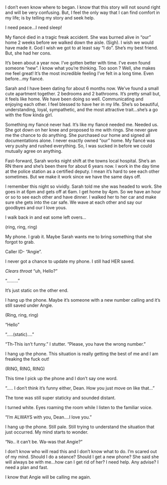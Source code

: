 
I don’t even know where to began. I know that this story will not sound right and will be very confusing.  But, I feel the only way that I can find comfort in my life; is by telling my story and seek help. 

I need peace…I need sleep! 

My fiancé died in a tragic freak accident. She was burned alive in “our” home 2 weeks before we walked down the aisle. (Sigh). I wish we would have made it. God I wish we got to at least say “I do”.  She’s my best friend. But, she had her cons. 

It’s been about a year now. I’ve gotten better with time. I’ve even found someone “new”. I know what you’re thinking. Too soon ? Well, she makes me feel great! It’s the most incredible feeling I’ve felt in a long time.  Even before…my fiancé. 

Sarah and I have been dating for about 6 months now. We’ve found a small cute apartment together. 2 bedrooms and 2 bathrooms. It’s pretty small but, it feels like home. We have been doing so well. Communicating and enjoying each other. I feel blessed to have her in my life. She’s so beautiful, understanding, loyal, sympathetic, and the most attractive trait…she’s a go with the flow kinda girl. 

Something my fiancé never had. It’s like my fiancé needed me. Needed us. She got down on her knee and proposed to me with rings. She never gave me the chance to do anything. She purchased our home and signed all documentations alone. I never exactly owned “our” home. My fiancé was very pushy and rushed everything. So, I was sucked in before we could mutually agree on anything. 

Fast-forward, Sarah works night shift at the towns local hospital. She’s an RN there and she’s been there for about 6 years now. I work in the day time at the police station as a certified deputy. I mean it’s hard to see each other sometimes. But we make it work since we have the same days off. 

I remember this night so vividly. Sarah told me she was headed to work. She goes in at 6pm and gets off at 6am. I get home by 4pm. So we have an hour or so to see each other and have dinner. I walked her to her car and make sure she gets into the car safe. We wave at each other and say our goodbyes and our I love yous. 

I walk back in and eat some left overs… 

(ring, ring, ring)

My phone. I grab it. Maybe Sarah wants me to bring something that she forgot to grab. 

 Caller ID- “Angie”. 

I never got a chance to update my phone. I still had HER saved. 

*Clears throat* “uh, Hello?” 

“………” 

It’s just static on the other end. 

I hang up the phone. Maybe it’s someone with a new number calling and it’s still saved under Angie.  

(Ring, ring, ring)

“Hello”

“…..(static)….”

“Th-This isn’t funny.” I stutter. “Please, you have the wrong number.” 

I hang up the phone. This situation is really getting the best of me and I am freaking the fuck out! 

(RING, RING, RING) 

This time I pick up the phone and I don’t say one word.

“….. I don’t think it’s funny either, Dean. How you just move on like that…” 

The tone was still super staticky and sounded distant.

I turned white. Eyes roaming the room while I listen to the familiar voice. 

“I’m ALWAYS with you, Dean….I love you.”

I hang up the phone. Still pale. Still trying to understand the situation that just occurred. My mind starts to wonder. 

“No.. it can’t be. Wa-was that Angie?” 

I don’t know who will read this and I don’t know what to do. I’m scared out of my mind. Should I do a séance? Should I get a new phone? She said she will always be with me…how can I get rid of her? I need help. Any advise? I need a plan and fast. 

I know that Angie will be calling me again.